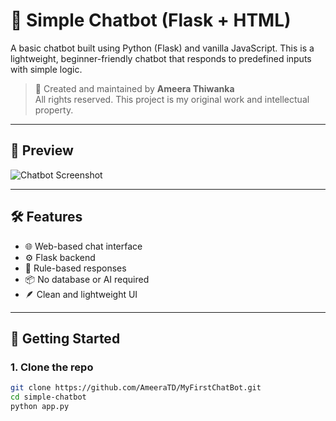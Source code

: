 # 🧠 Simple Chatbot (Flask + HTML)

A basic chatbot built using Python (Flask) and vanilla JavaScript. This is a lightweight, beginner-friendly chatbot that responds to predefined inputs with simple logic.

> 🚀 Created and maintained by **Ameera Thiwanka**  
> All rights reserved. This project is my original work and intellectual property.

---

## 📸 Preview

![Chatbot Screenshot](preview.png) <!-- (Add a screenshot named preview.png in your repo folder) -->

---

## 🛠 Features

- 🌐 Web-based chat interface
- ⚙️ Flask backend
- 🧠 Rule-based responses
- 📦 No database or AI required
- 🪶 Clean and lightweight UI

---

## 🚀 Getting Started

### 1. Clone the repo

```bash
git clone https://github.com/AmeeraTD/MyFirstChatBot.git
cd simple-chatbot
python app.py
